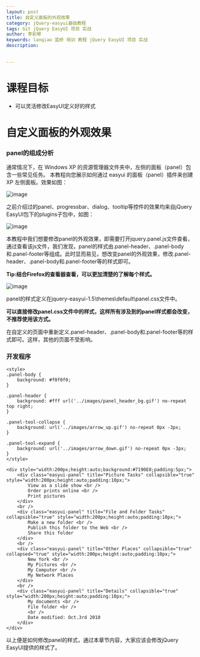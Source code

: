 ```yaml
---
layout: post  
title: 自定义面板的外观效果    
category: jQuery-easyui基础教程  
tags: Git jQuery EasyUI 项目 实战  
author: 李彩琴  
keywords: lanqiao 蓝桥 培训 教程 jQuery EasyUI 项目 实战  
description:
  

---
```

# 课程目标

- 可以灵活修改EasyUI定义好的样式 


# 自定义面板的外观效果

### panel的组成分析

  
通常情况下，在 Windows XP 的资源管理器文件夹中，左侧的面板（panel）包含一些常见任务。 本教程向您展示如何通过 easyui 的面板（panel）插件来创建 XP 左侧面板。效果如图：

![image](http://i.imgur.com/BORx6Mq.png)

之前介绍过的panel、progressbar、dialog、tooltip等控件的效果均来自jQuery EasyUI包下的plugins子包中，如图：

![image](http://i.imgur.com/6FBzFcs.png)

本教程中我们想要修改panel的外观效果，即需要打开jquery.panel.js文件查看，通过查看该js文件，我们发现，panel的样式由.panel-header、.panel-body和.panel-footer等组成。此时显而易见，想改变panel的外观效果，修改.panel-header、.panel-body和.panel-footer等的样式即可。


**Tip:结合Firefox的查看器查看，可以更加清楚的了解每个样式。**

![image](http://i.imgur.com/wvtSscF.png)

panel的样式定义在jquery-easyui-1.5\themes\default\panel.css文件中。

**可以直接修改panel.css文件中的样式，这样所有涉及到的panel样式都会改变，不推荐使用该方式。**

在自定义的页面中重新定义.panel-header、.panel-body和.panel-footer等的样式即可。这样，其他的页面不受影响。

### 开发程序

```
<style>
.panel-body {
	background: #f0f0f0;
}

.panel-header {
	background: #fff url('../images/panel_header_bg.gif') no-repeat top right;
}

.panel-tool-collapse {
	background: url('../images/arrow_up.gif') no-repeat 0px -3px;
}

.panel-tool-expand {
	background: url('../images/arrow_down.gif') no-repeat 0px -3px;
}
</style>

<div style="width:200px;height:auto;background:#7190E0;padding:5px;">
	<div class="easyui-panel" title="Picture Tasks" collapsible="true"	style="width:200px;height:auto;padding:10px;">
		View as a slide show <br /> 
		Order prints online <br /> 
		Print pictures
	</div>
	<br />
	<div class="easyui-panel" title="File and Folder Tasks"	collapsible="true" style="width:200px;height:auto;padding:10px;">
		Make a new folder <br /> 
		Publish this folder to the Web <br /> 
		Share this folder
	</div>
	<br />
	<div class="easyui-panel" title="Other Places" collapsible="true" collapsed="true" style="width:200px;height:auto;padding:10px;">
		New York <br /> 
		My Pictures <br /> 
		My Computer <br /> 
		My Network Places
	</div>
	<br />
	<div class="easyui-panel" title="Details" collapsible="true" style="width:200px;height:auto;padding:10px;">
		My documents <br /> 
		File folder <br />
		<br /> 
		Date modified: Oct.3rd 2010
	</div>
</div> 
```  

以上便是如何修改panel的样式，通过本章节内容，大家应该会修改jQuery EasyUI提供的样式了。





